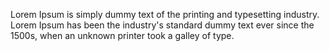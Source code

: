 ﻿---
categories: testimonial
name: Author Name 04
image: /assets/team-member.jpg
company: Company Name 04
---
Lorem Ipsum is simply dummy text of the printing and typesetting industry. Lorem Ipsum has been the industry's standard dummy text ever since the 1500s, when an unknown printer took a galley of type.